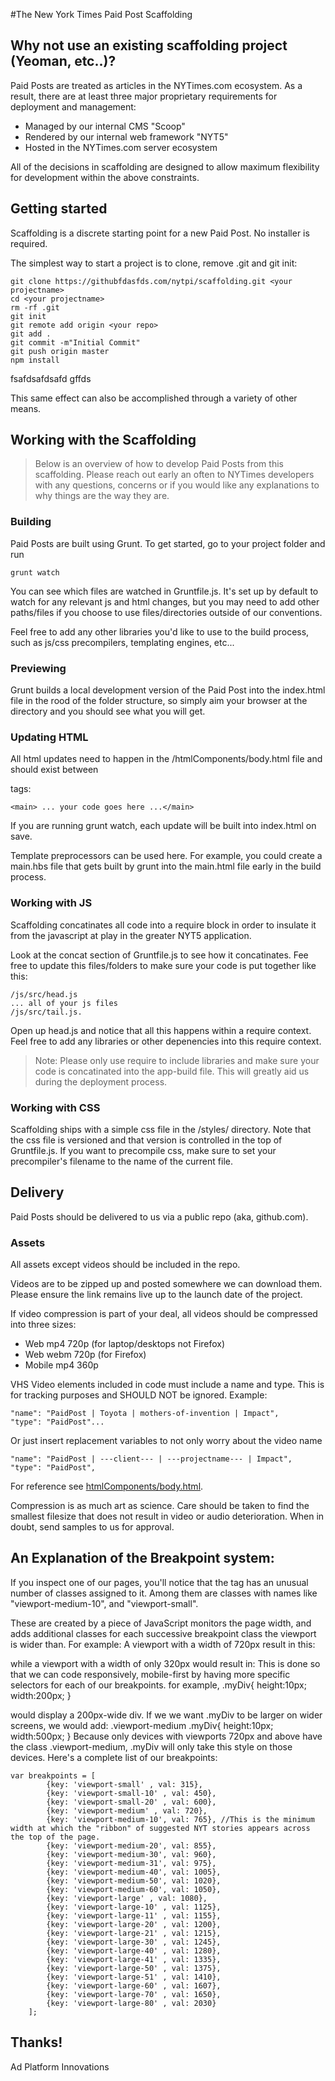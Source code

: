 #The New York Times Paid Post Scaffolding

## Why not use an existing scaffolding project (Yeoman, etc..)?
Paid Posts are treated as articles in the NYTimes.com ecosystem.  As a result, there are at least three major proprietary requirements for deployment and management:

* Managed by our internal CMS "Scoop"
* Rendered by our internal web framework "NYT5"
* Hosted in the NYTimes.com server ecosystem

All of the decisions in scaffolding are designed to allow maximum flexibility for development within the above constraints.

## Getting started
Scaffolding is a discrete starting point for a new Paid Post.  No installer is required. 

The simplest way to start a project is to clone, remove .git and git init:

    git clone https://githubfdasfds.com/nytpi/scaffolding.git <your projectname>
    cd <your projectname>
    rm -rf .git
    git init
    git remote add origin <your repo>
    git add .
    git commit -m"Initial Commit"
    git push origin master
    npm install
fsafdsafdsafd
gffds


This same effect can also be accomplished through a variety of other means.

## Working with the Scaffolding
> Below is an overview of how to develop Paid Posts from this scaffolding.  Please reach out early an often to NYTimes developers with any questions, concerns or if you would like any explanations to why things are the way they are.

### Building 
Paid Posts are built using Grunt.  To get started, go to your project folder and run

    grunt watch

You can see which files are watched in Gruntfile.js.  It's set up by default to watch for any relevant js and html changes, but you may need to add other paths/files if you choose to use files/directories outside of our conventions.

Feel free to add any other libraries you'd like to use to the build process, such as js/css precompilers, templating engines, etc...

### Previewing
Grunt builds a local development version of the Paid Post into the index.html file in the rood of the folder structure, so simply aim your browser at the directory and you should see what you will get.

### Updating HTML
All html updates need to happen in the /htmlComponents/body.html file and should exist between <main> tags:

    <main> ... your code goes here ...</main>
    
If you are running grunt watch, each update will be built into index.html on save.

Template preprocessors can be used here.  For example, you could create a main.hbs file that gets built by grunt into the main.html file early in the build process.

### Working with JS
Scaffolding concatinates all code into a require block in order to insulate it from the javascript at play in the greater NYT5 application.  

Look at the concat section of Gruntfile.js to see how it concatinates.  Fee free to update this files/folders to make sure your code is put together like this:

    /js/src/head.js 
    ... all of your js files 
    /js/src/tail.js.  

Open up head.js and notice that all this happens within a require context.  Feel free to add any libraries or other depenencies into this require context.

> Note: Please only use require to include libraries and make sure your code is concatinated into the app-build file.  This will greatly aid us during the deployment process.

### Working with CSS
Scaffolding ships with a simple css file in the /styles/ directory.  Note that the css file is versioned and that version is controlled in the top of Gruntfile.js.  If you want to precompile css, make sure to set your precompiler's filename to the name of the current file.

## Delivery
Paid Posts should be delivered to us via a public repo (aka, github.com).  

### Assets
All assets except videos should be included in the repo.  

Videos are to be zipped up and posted somewhere we can download them.  Please ensure the link remains live up to the launch date of the project. 

If video compression is part of your deal, all videos should be compressed into three sizes:
* Web mp4 720p (for laptop/desktops not Firefox)
* Web webm 720p (for Firefox)
* Mobile mp4 360p 

VHS Video elements included in code must include a name and type. This is for tracking purposes and SHOULD NOT be ignored.
Example:
```
"name": "PaidPost | Toyota | mothers-of-invention | Impact",
"type": "PaidPost"...
```
Or just insert replacement variables to not only worry about the video name
```
"name": "PaidPost | ---client--- | ---projectname--- | Impact",
"type": "PaidPost",
```
For reference see [htmlComponents/body.html](htmlComponents/body.html). 

Compression is as much art as science.  Care should be taken to find the smallest filesize that does not result in video or audio deterioration.  When in doubt, send samples to us for approval.

## An Explanation of the Breakpoint system:
If you inspect one of our pages, you'll notice that the <HTML> tag has an unusual number of classes  assigned to it. Among them are classes with names like "viewport-medium-10", and "viewport-small".

These are created by a piece of JavaScript monitors the page width, and adds additional classes for each successive breakpoint class the viewport is wider than. For example:
A viewport with a width of 720px result in this:
<html class="viewport-small viewport-small-10 viewport-small-20 viewport-medium">
while a viewport with a width of only 320px would result in:
<html class="viewport-small">
This is done so that we can code responsively, mobile-first by having more specific selectors for each of our breakpoints. for example,
.myDiv{
  height:10px;
  width:200px;
}
 
would display a 200px-wide div. If we we want .myDiv to be larger on wider screens, we would add:
.viewport-medium .myDiv{
  height:10px;
  width:500px;
}
Because only devices with viewports 720px and above have the class .viewport-medium, .myDiv will only take this style on those devices. Here's a complete list of our breakpoints:

```
var breakpoints = [
        {key: 'viewport-small' , val: 315},
        {key: 'viewport-small-10' , val: 450},
        {key: 'viewport-small-20' , val: 600},
        {key: 'viewport-medium' , val: 720},
        {key: 'viewport-medium-10', val: 765}, //This is the minimum width at which the "ribbon" of suggested NYT stories appears across the top of the page.
        {key: 'viewport-medium-20', val: 855},
        {key: 'viewport-medium-30', val: 960},
        {key: 'viewport-medium-31', val: 975},
        {key: 'viewport-medium-40', val: 1005},
        {key: 'viewport-medium-50', val: 1020},
        {key: 'viewport-medium-60', val: 1050},
        {key: 'viewport-large' , val: 1080},
        {key: 'viewport-large-10' , val: 1125},
        {key: 'viewport-large-11' , val: 1155},
        {key: 'viewport-large-20' , val: 1200},
        {key: 'viewport-large-21' , val: 1215},
        {key: 'viewport-large-30' , val: 1245},
        {key: 'viewport-large-40' , val: 1280},
        {key: 'viewport-large-41' , val: 1335},
        {key: 'viewport-large-50' , val: 1375},
        {key: 'viewport-large-51' , val: 1410},
        {key: 'viewport-large-60' , val: 1607},
        {key: 'viewport-large-70' , val: 1650},
        {key: 'viewport-large-80' , val: 2030}
    ];

```

## Thanks!  
Ad Platform Innovations
